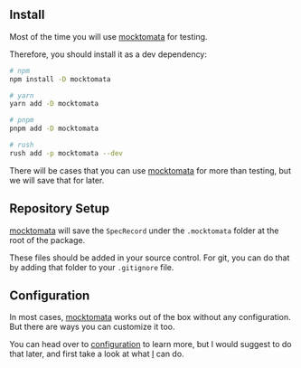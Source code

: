 ## Install

Most of the time you will use [mocktomata] for testing.

Therefore, you should install it as a dev dependency:

```sh
# npm
npm install -D mocktomata

# yarn
yarn add -D mocktomata

# pnpm
pnpm add -D mocktomata

# rush
rush add -p mocktomata --dev
```

There will be cases that you can use [mocktomata] for more than testing,
but we will save that for later.

## Repository Setup

[mocktomata] will save the `SpecRecord` under the `.mocktomata` folder at the root of the package.

These files should be added in your source control.
For git, you can do that by adding that folder to your `.gitignore` file.

## Configuration

In most cases, [mocktomata] works out of the box without any configuration.
But there are ways you can customize it too.

You can head over to [configuration] to learn more,
but I would suggest to do that later,
and first take a look at what [I][mockto] can do.

[configuration]: ./configuration.md
[mockto]: ./mockto.md
[mocktomata]: https://github.com/mocktomata/mocktomata/blob/master/packages/mocktomata
